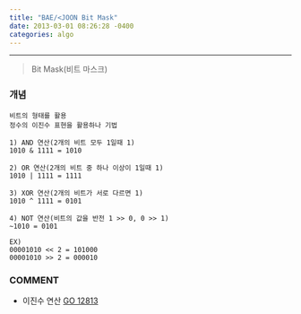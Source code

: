 ```yaml
---
title: "BAE/<JOON Bit Mask"
date: 2013-03-01 08:26:28 -0400
categories: algo
---
```

---

> Bit Mask(비트 마스크)

### 개념
```
비트의 형태를 활용
정수의 이진수 표현을 활용하나 기법

1) AND 연산(2개의 비트 모두 1일때 1)
1010 & 1111 = 1010

2) OR 연산(2개의 비트 중 하나 이상이 1일때 1)
1010 | 1111 = 1111

3) XOR 연산(2개의 비트가 서로 다르면 1)
1010 ^ 1111 = 0101

4) NOT 연산(비트의 값을 반전 1 >> 0, 0 >> 1)
~1010 = 0101

EX)
00001010 << 2 = 101000
00001010 >> 2 = 000010
```

### COMMENT
* 이진수 연산 [GO 12813]

[GO 12813]: https://www.acmicpc.net/problem/12813
